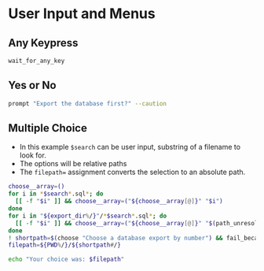 <!--
id: menus_input
tags: examples
-->

# User Input and Menus

## Any Keypress

```bash
wait_for_any_key
```

## Yes or No

```bash
prompt "Export the database first?" --caution
```

## Multiple Choice

* In this example `$search` can be user input, substring of a filename to look for.
* The options will be relative paths
* The `filepath=` assignment converts the selection to an absolute path.

```bash
choose__array=()
for i in *$search*.sql*; do
  [[ -f "$i" ]] && choose__array=("${choose__array[@]}" "$i")
done
for i in "${export_dir%/}"/*$search*.sql*; do
  [[ -f "$i" ]] && choose__array=("${choose__array[@]}" "$(path_unresolve "$PWD" "$i")")
done
! shortpath=$(choose "Choose a database export by number") && fail_because "Cancelled." && exit_with_failure
filepath=${PWD%/}/${shortpath#/}

echo "Your choice was: $filepath"
```

